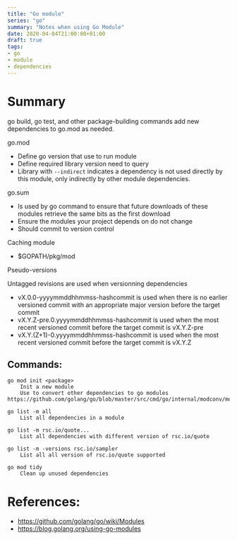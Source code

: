 ```yaml
---
title: "Go module"
series: "go"
summary: "Notes when using Go Module"
date: 2020-04-04T21:00:00+01:00
draft: true
tags:
- go
- module
- dependencies 
---
```


# Summary

go build, go test, and other package-building commands add new dependencies to go.mod as needed.

go.mod

 - Define go version that use to run module
 - Define required library version need to query
 - Library with `--indirect` indicates a dependency is not used directly by this module, only indirectly by other module dependencies.

go.sum

 - Is used by go command to ensure that future downloads of these modules retrieve the same bits as the first download
 - Ensure the modules your project depends on do not change
 - Should commit to version control

Caching module
 - $GOPATH/pkg/mod

Pseudo-versions
	
Untagged revisions are used when versionning dependencies

 - vX.0.0-yyyymmddhhmmss-hashcommit is used when there is no earlier versioned commit with an appropriate major version before the target commit
 - vX.Y.Z-pre.0.yyyymmddhhmmss-hashcommit is used when the most recent versioned commit before the target commit is vX.Y.Z-pre
 - vX.Y.(Z+1)-0.yyyymmddhhmmss-hashcommit is used when the most recent versioned commit before the target commit is vX.Y.Z

## Commands:

	go mod init <package>
		Init a new module
		Use to convert other dependencies to go modules https://github.com/golang/go/blob/master/src/cmd/go/internal/modconv/modconv.go

	go list -m all
		List all dependencies in a module

	go list -m rsc.io/quote...
		List all dependencies with different version of rsc.io/quote

	go list -m -versions rsc.io/sampler
		List all all version of rsc.io/quote supported

	go mod tidy
		Clean up unused dependencies

# References:

 - https://github.com/golang/go/wiki/Modules
 - https://blog.golang.org/using-go-modules
